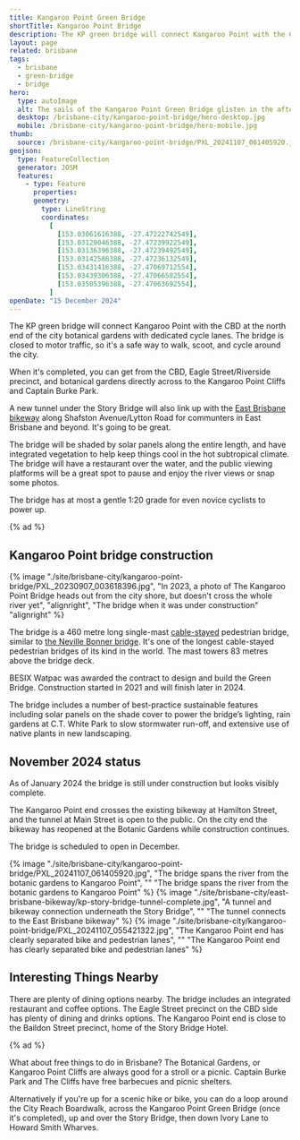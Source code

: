 ```yaml
---
title: Kangaroo Point Green Bridge
shortTitle: Kangaroo Point Bridge
description: The KP green bridge will connect Kangaroo Point with the CBD, linking to the Cliffs precinct and onward to the eastern suburbs.
layout: page
related: brisbane
tags:
  - brisbane
  - green-bridge
  - bridge
hero:
  type: autoImage
  alt: The sails of the Kangaroo Point Green Bridge glisten in the afternoon sun
  desktop: /brisbane-city/kangaroo-point-bridge/hero-desktop.jpg
  mobile: /brisbane-city/kangaroo-point-bridge/hero-mobile.jpg
thumb:
  source: /brisbane-city/kangaroo-point-bridge/PXL_20241107_061405920.jpg
geojson:
  type: FeatureCollection
  generator: JOSM
  features:
    - type: Feature
      properties:
      geometry:
        type: LineString
        coordinates:
          [
            [153.03061616388, -27.47222742549],
            [153.03129046388, -27.47239922549],
            [153.03136396388, -27.47239492549],
            [153.03142586388, -27.47236132549],
            [153.03431416388, -27.47069712554],
            [153.03439306388, -27.47066582554],
            [153.03505396388, -27.47063692554],
          ]
openDate: "15 December 2024"
---
```


The KP green bridge will connect Kangaroo Point with the CBD at the north end of the city botanical gardens with dedicated cycle lanes. The bridge is closed to motor traffic, so it's a safe way to walk, scoot, and cycle around the city.

When it's completed, you can get from the CBD, Eagle Street/Riverside precinct, and botanical gardens directly across to the Kangaroo Point Cliffs and Captain Burke Park.

A new tunnel under the Story Bridge will also link up with the [East Brisbane bikeway](/brisbane-city/east-brisbane-bikeway) along Shafston Avenue/Lytton Road for communters in East Brisbane and beyond. It's going to be great.

The bridge will be shaded by solar panels along the entire length, and have integrated vegetation to help keep things cool in the hot subtropical climate. The bridge will have a restaurant over the water, and the public viewing platforms will be a great spot to pause and enjoy the river views or snap some photos.

The bridge has at most a gentle 1:20 grade for even novice cyclists to power up.

{% ad %}

## Kangaroo Point bridge construction

{% image "./site/brisbane-city/kangaroo-point-bridge/PXL_20230907_003618396.jpg", "In 2023, a photo of The Kangaroo Point Bridge heads out from the city shore, but doesn't cross the whole river yet", "alignright", "The bridge when it was under construction" "alignright" %}

The bridge is a 460 metre long single-mast [cable-stayed](https://en.wikipedia.org/wiki/Cable-stayed_bridge) pedestrian bridge, similar to [the Neville Bonner bridge](/brisbane-city/neville-bonner-bridge/). It's one of the longest cable-stayed pedestrian bridges of its kind in the world. The mast towers 83 metres above the bridge deck.

BESIX Watpac was awarded the contract to design and build the Green Bridge. Construction started in 2021 and will finish later in 2024.

The bridge includes a number of best-practice sustainable features including solar panels on the shade cover to power the bridge’s lighting, rain gardens at C.T. White Park to slow stormwater run-off, and extensive use of native plants in new landscaping.

## November 2024 status

As of January 2024 the bridge is still under construction but looks visibly complete.

The Kangaroo Point end crosses the existing bikeway at Hamilton Street, and the tunnel at Main Street is open to the public. On the city end the bikeway has reopened at the Botanic Gardens while construction continues.

The bridge is scheduled to open in December.

<div class="gallery">
{% image "./site/brisbane-city/kangaroo-point-bridge/PXL_20241107_061405920.jpg", "The bridge spans the river from the botanic gardens to Kangaroo Point", "" "The bridge spans the river from the botanic gardens to Kangaroo Point" %}
{% image "./site/brisbane-city/east-brisbane-bikeway/kp-story-bridge-tunnel-complete.jpg", "A tunnel and bikeway connection underneath the Story Bridge", "" "The tunnel connects to the East Brisbane bikeway" %}
{% image "./site/brisbane-city/kangaroo-point-bridge/PXL_20241107_055421322.jpg", "The Kangaroo Point end has clearly separated bike and pedestrian lanes", "" "The Kangaroo Point end has clearly separated bike and pedestrian lanes" %}
</div>

## Interesting Things Nearby

There are plenty of dining options nearby. The bridge includes an integrated restaurant and coffee options. The Eagle Street precinct on the CBD side has plenty of dining and drinks options. The Kangaroo Point end is close to the Baildon Street precinct, home of the Story Bridge Hotel.

{% ad %}

What about free things to do in Brisbane? The Botanical Gardens, or Kangaroo Point Cliffs are always good for a stroll or a picnic. Captain Burke Park and The Cliffs have free barbecues and picnic shelters.

Alternatively if you're up for a scenic hike or bike, you can do a loop around the City Reach Boardwalk, across the Kangaroo Point Green Bridge (once it's completed), up and over the Story Bridge, then down Ivory Lane to Howard Smith Wharves.
